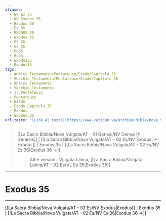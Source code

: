 ```yaml
---
aliases:
  - NV Es 35
  - NV Exodus 35
  - Exodus 35
  - Es 35
  - EXODUS 35
  - exodus 35
  - ES 35
  - es 35
  - Es35
  - Es35
  - Exodus35
  - Exodus35
tags:
  - Antico_Testamento/Pentateuco/Esodo/Capitolo_35
  - Vecchio_Testamento/Pentateuco/Esodo/Capitolo_35
  - Antico_Testamento
  - Vecchio_Testamento
  - Il_Pentateuco
  - Pentateuco
  - Esodo
  - Esodo_Capitolo_35
  - Exudus
  - Exodus_35
url-testo: "[Link al testo](https://www.vatican.va/archive/bible/nova_vulgata/documents/nova-vulgata_vt_exodus_lt.html)"
---
```


> [[La Sacra Bibbia/Nova Vulgata/AT - 01 Genesi/NV Genesi|↑ Genesis]] | [[La Sacra Bibbia/Nova Vulgata/AT - 02 Es/NV Exodus| ← Exodus]] <span class="bianco">| Exodus 35 |</span> [[La Sacra Bibbia/Nova Vulgata/AT - 02 Es/NV Es 36|Exodus 36 →]]
>> <span class="verde">Altre versioni:</span>
>> Vulgata Latina, [[La Sacra Bibbia/Vulgata Latina/AT - 02 Es/VL Es 35|Exodus 35]]

---

# Exodus 35

---

[[La Sacra Bibbia/Nova Vulgata/AT - 02 Es/NV Exodus|Exodus]] | Exodus 35 | [[La Sacra Bibbia/Nova Vulgata/AT - 02 Es/NV Es 36|Exodus 36 →]]